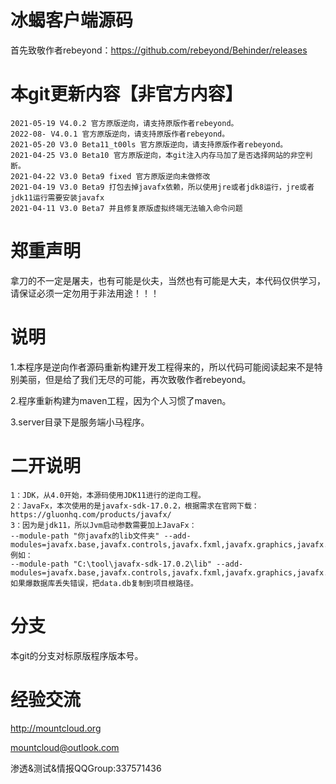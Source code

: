 # 冰蝎客户端源码
首先致敬作者rebeyond：https://github.com/rebeyond/Behinder/releases

# 本git更新内容【非官方内容】
```
2021-05-19 V4.0.2 官方原版逆向，请支持原版作者rebeyond。
2022-08- V4.0.1 官方原版逆向，请支持原版作者rebeyond。
2021-05-20 V3.0 Beta11_t00ls 官方原版逆向，请支持原版作者rebeyond。
2021-04-25 V3.0 Beta10 官方原版逆向，本git注入内存马加了是否选择网站的非空判断。
2021-04-22 V3.0 Beta9 fixed 官方原版逆向未做修改
2021-04-19 V3.0 Beta9 打包去掉javafx依赖，所以使用jre或者jdk8运行，jre或者jdk11运行需要安装javafx
2021-04-11 V3.0 Beta7 并且修复原版虚拟终端无法输入命令问题
```

# 郑重声明
拿刀的不一定是屠夫，也有可能是伙夫，当然也有可能是大夫，本代码仅供学习，请保证必须一定勿用于非法用途！！！

# 说明
1.本程序是逆向作者源码重新构建开发工程得来的，所以代码可能阅读起来不是特别美丽，但是给了我们无尽的可能，再次致敬作者rebeyond。

2.程序重新构建为maven工程，因为个人习惯了maven。

3.server目录下是服务端小马程序。

# 二开说明
```
1：JDK，从4.0开始，本源码使用JDK11进行的逆向工程。
2：JavaFx，本次使用的是javafx-sdk-17.0.2，根据需求在官网下载：https://gluonhq.com/products/javafx/
3：因为是jdk11，所以Jvm启动参数需要加上JavaFx：
--module-path "你javafx的lib文件夹" --add-modules=javafx.base,javafx.controls,javafx.fxml,javafx.graphics,javafx.media,javafx.swing,javafx.web
例如：
--module-path "C:\tool\javafx-sdk-17.0.2\lib" --add-modules=javafx.base,javafx.controls,javafx.fxml,javafx.graphics,javafx.media,javafx.swing,javafx.web
如果爆数据库丢失错误，把data.db复制到项目根路径。
```

# 分支
本git的分支对标原版程序版本号。

# 经验交流
http://mountcloud.org

mountcloud@outlook.com

渗透&测试&情报QQGroup:337571436
